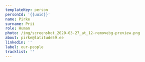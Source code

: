 ```yaml
---
templateKey: person
personId: '{{uuid}}'
name: Pirke
surname: Prii
role: Human
photo: /img/screenshot_2020-03-27_at_12-removebg-preview.png
about: pirke@latitude59.ee
linkedin: ''
label: our-people
tracklist: ''
---
```

